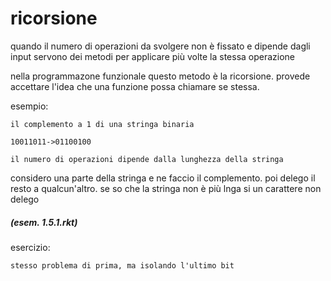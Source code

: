 # ricorsione

quando il numero di operazioni da svolgere non è fissato e dipende dagli input servono
dei metodi per applicare più volte la stessa operazione

nella programmazone funzionale questo metodo è la ricorsione.
provede accettare l'idea che una funzione possa chiamare se stessa.

esempio:

    il complemento a 1 di una stringa binaria

    10011011->01100100

    il numero di operazioni dipende dalla lunghezza della stringa

considero una parte della stringa e ne faccio il complemento. poi delego il resto a qualcun'altro.
se so che la stringa non è più lnga si un carattere non delego

##### (esem. 1.5.1.rkt)

esercizio: 

    stesso problema di prima, ma isolando l'ultimo bit